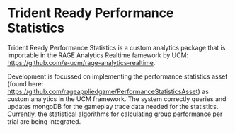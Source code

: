 # Trident Ready Performance Statistics

Trident Ready Performance Statistics is a custom analytics package that is importable in the RAGE Analytics Realtime famework by UCM: https://github.com/e-ucm/rage-analytics-realtime.

Development is focussed on implementing the performance statistics asset (found here: https://github.com/rageappliedgame/PerformanceStatisticsAsset) as custom analytics in the UCM framework. The system correctly queries and updates mongoDB for the gameplay trace data needed for the statistics. Currently, the statistical algorithms for calculating group performance per trial are being integrated.
